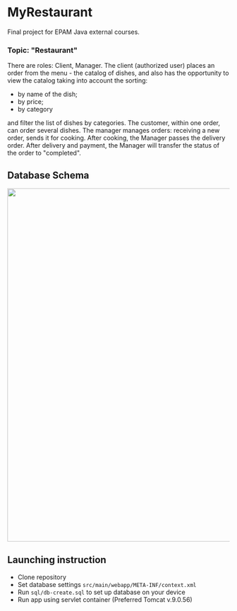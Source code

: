 # MyRestaurant
Final project for EPAM Java external courses.

### Topic: "Restaurant"

There are roles: Client, Manager.
The client (authorized user) places an order from the menu - the catalog of dishes, and also has the opportunity to view the catalog taking into account the sorting:
- by name of the dish;
- by price;
- by category

and filter the list of dishes by categories. The customer, within one order, can order several dishes. The manager manages orders: receiving a new order, sends it for cooking. After cooking, the Manager passes the delivery order. After delivery and payment, the Manager will transfer the status of the order to "completed".

## Database Schema

<p align="center"><img src="https://imgur.com/9EE4XmJ.png" width="800"></p>

## Launching instruction
- Clone repository
- Set database settings ``` src/main/webapp/META-INF/context.xml ```
- Run ``` sql/db-create.sql ``` to set up database on your device
- Run app using servlet container (Preferred Tomcat v.9.0.56)

